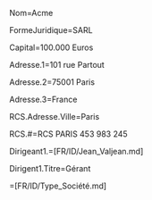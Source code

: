 Nom=Acme

FormeJuridique=SARL

Capital=100.000 Euros

Adresse.1=101 rue Partout

Adresse.2=75001 Paris

Adresse.3=France
 
RCS.Adresse.Ville=Paris

RCS.#=RCS PARIS 453 983 245

Dirigeant1.=[FR/ID/Jean_Valjean.md]

Dirigent1.Titre=Gérant

=[FR/ID/Type_Société.md]
